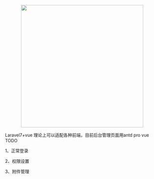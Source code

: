 <p align="center"><img src="https://res.cloudinary.com/dtfbvvkyp/image/upload/v1566331377/laravel-logolockup-cmyk-red.svg" width="400"></p>
Laravel7+vue 理论上可以适配各种前端，目前后台管理页面用antd pro vue
TODO
<p>1、正常登录</p>
<p>2、权限设置</p>
<p>3、附件管理</p>
